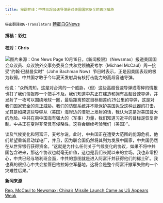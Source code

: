 ```yaml
---
title: 秘翻在线：中共高超音速导弹是对美国国家安全的真正威胁
---
```

`秘密翻譯組G-Translators` [轉載自GNews](https://gnews.org/zh-hans/1603969/)

#### 撰稿：彩虹

#### 校对：Chris
![](https://assets.gnews.org/wp-content/uploads/2021/10/图片1-2-14.jpg)图片来源：One News Page
10月18日，《新闻极限》（Newsmax）报道美国国会众议员、众议院外交事务委员会共和党领袖麦考尔（Michael McCaul）周一接受“约翰·巴赫曼实时”（John Bachman Now）节目时表示，正是因美国表现的极为软弱，中共国才敢于今年夏天发射具有核打击能力的高超音速导弹。

他说：“众所周知，这是对台湾的一个威胁，（但）这些高超音速导弹或零碎的情报也打了我们情报界一个措手不及。我们知道中共正在建造和拥有高超音速导弹，并发射了一枚可以围绕地球一圈，最后距离预定目标相差约25公里的导弹，这是对我们国家安全的真正威胁。我们的防御系统并不能保护美国免受这种武器的打击，尤其是如果这些导弹从（美国）海岸边的潜艇上发射的话，我认为这是对美国最大的危险。中共在南中国海有强大的（军事）力量，我们知道习近平的目标是恢复帝制。中共正在变得非常具有侵略性，这将会继续考验我们（美国）”。

谈及气候变化和阿富汗，麦考尔说，此时，中共国正在遭受大范围的能源危机，他们希望重新启动煤电厂，并且，因为联合国仍然将其列为发展中国家，中共国仍然在从世界银行获得资金。“这就是为什么任何关于气候变化的协议，如果不将中共国包含进来，那这个协议也就毫无价值，这也是我们长期以来的立场。我也非常担心，中共已经与塔利班会面，中共的意图就是进入阿富汗并获得他们的稀土矿。我也真的很担心中共会接管巴格拉姆空军基地，这将会是整个阿富汗撤军失败的一个灾难性后果。”

**新闻来源**

[Rep. McCaul to Newsmax: China’s Missile Launch Came as US Appears Weak](https://www.newsmax.com/newsmax-tv/mccaul-china-hypersonicmissiles/2021/10/18/id/1041004/)

